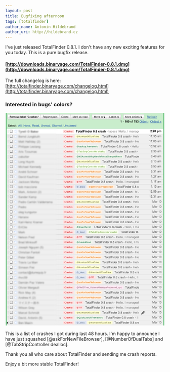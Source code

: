 ```yaml
---
layout: post
title: Bugfixing afternoon
tags: [totalfinder]
author_name: Antonin Hildebrand
author_uri: http://hildebrand.cz
---
```


I've just released TotalFinder 0.8.1. I don't have any new exciting features for you today. This is a pure bugfix release.

#### **[http://downloads.binaryage.com/TotalFinder-0.8.1.dmg](http://downloads.binaryage.com/TotalFinder-0.8.1.dmg)**

The full changelog is here: [http://totalfinder.binaryage.com/changelog.html](http://totalfinder.binaryage.com/changelog.html)


   

### Interested in bugs' colors?

<img src="/images/totalfinder-bugs-in-08.png" width="700">

This is a list of crashes I got during last 48 hours. I'm happy to announce I have just squashed [@askForNewFileBrowser], [@NumberOfDualTabs] and [@TabStripController dealloc].

Thank you all who care about TotalFinder and sending me crash reports. 

Enjoy a bit more stable TotalFinder!